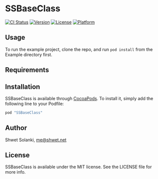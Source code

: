# SSBaseClass

[![CI Status](http://img.shields.io/travis/shwetsolanki/SSBaseClass.svg?style=flat)](https://travis-ci.org/shwetsolanki/SSBaseClass)
[![Version](https://img.shields.io/cocoapods/v/SSBaseClass.svg?style=flat)](http://cocoapods.org/pods/SSBaseClass)
[![License](https://img.shields.io/cocoapods/l/SSBaseClass.svg?style=flat)](http://opensource.org/licenses/MIT)
[![Platform](https://img.shields.io/cocoapods/p/SSBaseClass.svg?style=flat)](http://cocoapods.org/pods/SSBaseClass)

## Usage

To run the example project, clone the repo, and run `pod install` from the Example directory first.

## Requirements

## Installation

SSBaseClass is available through [CocoaPods](http://cocoapods.org). To install
it, simply add the following line to your Podfile:

```ruby
pod "SSBaseClass"
```

## Author

Shwet Solanki, me@shwet.net

## License

SSBaseClass is available under the MIT license. See the LICENSE file for more info.
